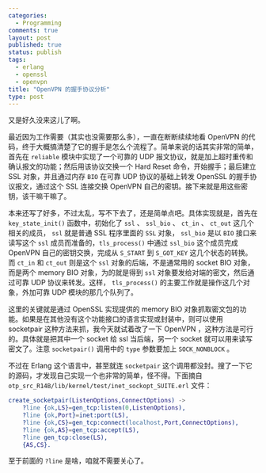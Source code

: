 ```yaml
---
categories:
  - Programming
comments: true
layout: post
published: true
status: publish
tags:
  - erlang
  - openssl
  - openvpn
title: "OpenVPN 的握手协议分析"
type: post
---
```


又是好久没来这儿了啊。

最近因为工作需要（其实也没需要那么多），一直在断断续续地看 OpenVPN 的代码，终于大概搞清楚了它的握手是怎么个流程了。简单来说的话其实非常的简单，首先在 `reliable` 模块中实现了一个可靠的 UDP 报文协议，就是加上超时重传和确认报文的功能；然后用该协议交换一个 Hard Reset 命令，开始握手；最后建立 SSL 对象，并且通过内存 `BIO` 在可靠 UDP 协议的基础上转发 OpenSSL 的握手协议报文，通过这个 SSL 连接交换 OpenVPN 自己的密钥。接下来就是用这些密钥，该干嘛干嘛了。

本来还写了好多，不过太乱，写不下去了，还是简单点吧。具体实现就是，首先在 `key_state_init()` 函数中，初始化了 `ssl` 、 `ssl_bio` 、 `ct_in` 、 `ct_out` 这几个相关的成员， `ssl` 就是普通 SSL 程序里面的 `SSL` 对象， `ssl_bio` 是以 `BIO` 接口来读写这个 `ssl` 成员而准备的，`tls_process()` 中通过 `ssl_bio` 这个成员完成 OpenVPN 自己的密钥交换，完成从 `S_START` 到 `S_GOT_KEY` 这几个状态的转换。而 `ct_in` 和 `ct_out` 则是这个 `ssl` 对象的后端，不是通常用的 socket BIO 对象，而是两个 memory BIO 对象，为的就是得到 `ssl` 对象要发给对端的密文，然后通过可靠 UDP 协议来转发。这样， `tls_process()` 的主要工作就是操作这几个对象，外加可靠 UDP 模块的那几个队列了。

这里的关键就是通过 OpenSSL 实现提供的 memory BIO 对象抓取密文包的功能。如果是在其他没有这个功能接口的语言实现或封装中，则可以使用 socketpair 这种方法来抓，我今天就试着改了一下 OpenVPN ，这种方法是可行的。具体就是把其中一个 socket 给 ssl 当后端，另一个 socket 就可以用来读写密文了。注意 `socketpair()` 调用中的 `type` 参数要加上 `SOCK_NONBLOCK` 。

不过在 Erlang 这个语言中，甚至就连 `socketpair` 这个调用都没封。搜了一下它的源码，才发现自己实现一个也非常的简单，怪不得。下面摘自 `otp_src_R14B/lib/kernel/test/inet_sockopt_SUITE.erl` 文件：

``` erlang
create_socketpair(ListenOptions,ConnectOptions) ->
    ?line {ok,LS}=gen_tcp:listen(0,ListenOptions),
    ?line {ok,Port}=inet:port(LS),
    ?line {ok,CS}=gen_tcp:connect(localhost,Port,ConnectOptions),
    ?line {ok,AS}=gen_tcp:accept(LS),
    ?line gen_tcp:close(LS),
    {AS,CS}.
```

至于前面的 `?line` 是啥，咱就不需要关心了。
